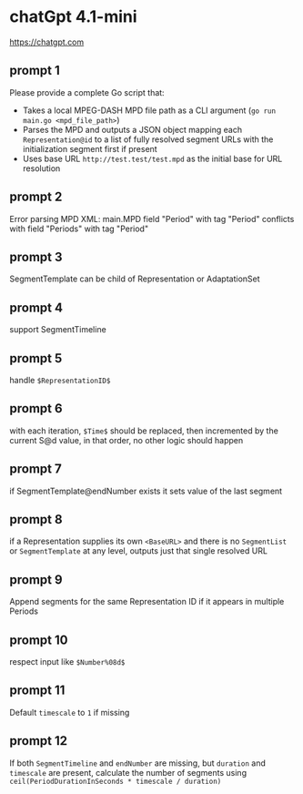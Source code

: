# chatGpt 4.1-mini

https://chatgpt.com

## prompt 1

Please provide a complete Go script that:

- Takes a local MPEG-DASH MPD file path as a CLI argument (`go run main.go <mpd_file_path>`)
- Parses the MPD and outputs a JSON object mapping each `Representation@id` to
   a list of fully resolved segment URLs with the initialization segment first
   if present
- Uses base URL `http://test.test/test.mpd` as the initial base for URL resolution

## prompt 2

Error parsing MPD XML: main.MPD field "Period" with tag "Period" conflicts with
field "Periods" with tag "Period"

## prompt 3

SegmentTemplate can be child of Representation or AdaptationSet

## prompt 4

support SegmentTimeline

## prompt 5

handle `$RepresentationID$`

## prompt 6

with each iteration, `$Time$` should be replaced, then incremented by the
current S@d value, in that order, no other logic should happen

## prompt 7

if SegmentTemplate@endNumber exists it sets value of the last segment

## prompt 8

if a Representation supplies its own `<BaseURL>` and there is no `SegmentList`
or `SegmentTemplate` at any level, outputs just that single resolved URL

## prompt 9

Append segments for the same Representation ID if it appears in multiple
Periods

## prompt 10

respect input like `$Number%08d$`

## prompt 11

Default `timescale` to `1` if missing

## prompt 12

If both `SegmentTimeline` and `endNumber` are missing, but `duration` and
`timescale` are present, calculate the number of segments using
`ceil(PeriodDurationInSeconds * timescale / duration)`
